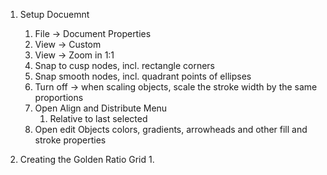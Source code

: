 1. Setup Docuemnt

   1. File -> Document Properties
   2. View -> Custom
   3. View -> Zoom in 1:1
   4. Snap to cusp nodes, incl. rectangle corners
   5. Snap smooth nodes, incl. quadrant points of ellipses
   6. Turn off -> when scaling objects, scale the stroke width by the same proportions
   7. Open Align and Distribute Menu
      1. Relative to last selected
   8. Open edit Objects colors, gradients, arrowheads and other fill and stroke properties

2. Creating the Golden Ratio Grid
   1.
